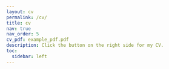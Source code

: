 ```yaml
---
layout: cv
permalink: /cv/
title: cv
nav: true
nav_order: 5
cv_pdf: example_pdf.pdf
description: Click the button on the right side for my CV.
toc:
  sidebar: left
---
```


